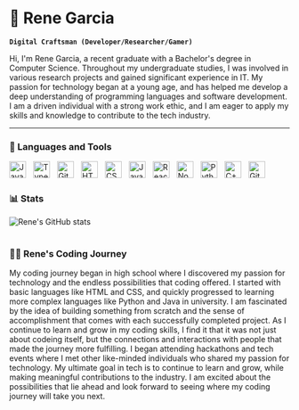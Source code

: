 # 👋 Rene Garcia 

**`Digital Craftsman (Developer/Researcher/Gamer)`**

Hi, I'm Rene Garcia, a recent graduate with a Bachelor's degree in Computer Science. Throughout my undergraduate studies, I was involved in various research projects and gained significant experience in IT. My passion for technology began at a young age, and has helped me develop a deep understanding of programming languages and software development. I am a driven individual with a strong work ethic, and I am eager to apply my skills and knowledge to contribute to the tech industry.

   <p align="left">
      
   </p>

---

### 🧰 Languages and Tools

<img align="left" alt="Java" width="30px" style="padding-right:10px;" src="https://cdn.jsdelivr.net/gh/devicons/devicon/icons/java/java-original.svg"/>
<img align="left" alt="TypeScript" width="30px" style="padding-right:10px;" src="https://cdn.jsdelivr.net/gh/devicons/devicon/icons/typescript/typescript-plain.svg" />
<img align="left" alt="Git" width="30px" style="padding-right:10px;" src="https://cdn.jsdelivr.net/gh/devicons/devicon/icons/git/git-original.svg" />
<img align="left" alt="HTML" width="30px" style="padding-right:10px;" src="https://cdn.jsdelivr.net/gh/devicons/devicon/icons/html5/html5-plain.svg" />
<img align="left" alt="CSS" width="30px" style="padding-right:10px;" src="https://cdn.jsdelivr.net/gh/devicons/devicon/icons/css3/css3-plain.svg" />
<img align="left" alt="JavaScript" width="30px" style="padding-right:10px;" src="https://cdn.jsdelivr.net/gh/devicons/devicon/icons/javascript/javascript-plain.svg" />
<img align="left" alt="React" width="30px" style="padding-right:10px;" src="https://cdn.jsdelivr.net/gh/devicons/devicon/icons/react/react-original.svg" />
<img align="left" alt="NodeJS" width="30px" style="padding-right:10px;" src="https://cdn.jsdelivr.net/gh/devicons/devicon/icons/nodejs/nodejs-original.svg" />
<img align="left" alt="Python" width="30px" style="padding-right:10px;" src="https://cdn.jsdelivr.net/gh/devicons/devicon/icons/python/python-plain.svg" />
<img align="left" alt="C++" width="30px" style="padding-right:10px;" src="https://cdn.jsdelivr.net/gh/devicons/devicon/icons/cplusplus/cplusplus-line.svg" />
<img align="left" alt="GitHub" width="30px" style="padding-right:10px;" src="https://cdn.jsdelivr.net/gh/devicons/devicon/icons/github/github-original.svg" />
<br />

#





#

### 📊 Stats

![Rene's GitHub stats](https://github-readme-stats.vercel.app/api?username=rgarc399&show_icons=true&theme=gruvbox)

<!-- ![GitHub Streak](https://streak-stats.demolab.com?user=rgarc399&theme=gruvbox&border_radius=4.5) -->

#


 ### 👨‍💻 Rene's Coding Journey
   My coding journey began in high school where I  discovered my passion for technology and the endless possibilities that coding offered.  I started with basic languages like HTML and CSS, and quickly progressed to learning more complex languages like Python and Java in university. I am fascinated by the idea of building something from scratch and the sense of accomplishment that comes with each successfully completed project. As I continue to learn and grow in my coding skills, I find it that it was not just about codeing itself, but the connections and interactions with people that made the journey more fulfilling. I began attending hackathons and tech events where I met other like-minded individuals who shared my passion for technology. My ultimate goal in tech is to continue to learn and grow, while making meaningful contributions to the industry. I am excited about the possibilities that lie ahead and look forward to seeing where my coding journey will take you next.

[website]: https://www.renegarc.com/

